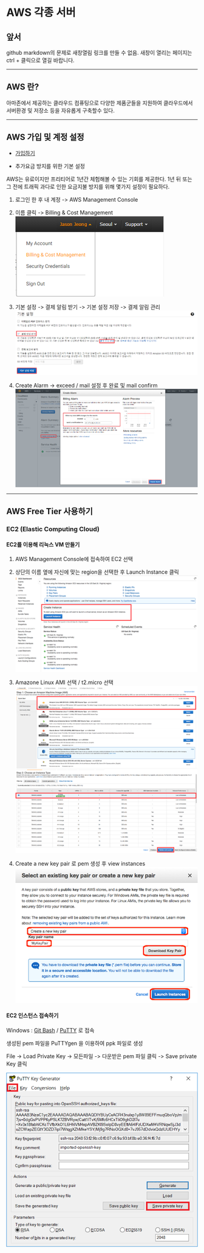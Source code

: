 # AWS 각종 서버

## 앞서
github markdown의 문제로 새창열림 링크를 만들 수 없음. 새창이 열리는 페이지는 ctrl + 클릭으로 열길 바랍니다.

---

## AWS 란?
아마존에서 제공하는 클라우드 컴퓨팅으로 다양한 제품군들을 지원하여 클라우드에서 서버환경 및 저장소 등을 자유롭게 구축할수 있다.

---

## AWS 가입 및 계정 설정

- [가입하기](https://portal.aws.amazon.com/billing/signup?nc2=h_ct&redirect_url=https%3A%2F%2Faws.amazon.com%2Fregistration-confirmation&language=ko_kr)

- 추가요금 방지를 위한 기본 설정

AWS는 유료이지만 프리티어로 1년간 체험해볼 수 있는 기회를 제공한다.
1년 뒤 또는 그 전에 트래픽 과다로 인한 요금지불 방지를 위해 몇가지 설정이 필요하다.

1. 로그인 한 후 내 계정 -> AWS Management Console

2. 이름 클릭 -> Billing & Cost Management  
![Billing Cost Management](./images/billing-cost-management.png)

3. 기본 설정 -> 결제 알림 받기 -> 기본 설정 저장 -> 결제 알림 관리  
![Billing Alarm Setting](./images/billing-alarm-setting.png)

4. Create Alarm -> exceed / mail 설정 후 완료 및 mail confirm  
![Billing Alarm Setting](./images/create-alarm.png)

---

## AWS Free Tier 사용하기

### EC2 (Elastic Computing Cloud)

#### EC2를 이용해 리눅스 VM 만들기

1. AWS Management Console에 접속하여 EC2 선택

2. 상단의 이름 옆에 자신에 맞는 region을 선택한 후 Launch Instance 클릭
![Launch Instance](./images/launch-instance.png)

3. Amazone Linux AMI 선택 / t2.micro 선택  
![Amazon Linux AMI](./images/amazon-linux-ami.png)  
![EC2 T2 Micro](./images/ec2-t2-micro.png)

4. Create a new key pair 로 pem 생성 후 view instances
![EC2 T2 Micro](./images/Getting-Started-VM9.png)

#### EC2 인스턴스 접속하기

Windows : [Git Bash](https://git-scm.com/download/win) / [PuTTY](http://www.chiark.greenend.org.uk/~sgtatham/putty/download.html) 로 접속

생성된 pem 파일을 PuTTYgen 을 이용하여 ppk 파일로 생성

File -> Load Private Key -> 모든파일 -> 다운받은 pem 파일 클릭 -> Save private Key 클릭

![ssh](./images/generate-ppk.png)
